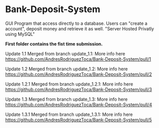 # Bank-Deposit-System
GUI Program that access directly to a database. Users can "create a account", deposit money and retrieve it as well. "Server Hosted Privatly using MySQL"

**First folder contains the fist time submission.**

Update 1.1 Merged from branch update_1.1:
More info here https://github.com/AndresRodriguezToca/Bank-Deposit-System/pull/1

Update 1.2 Merged from branch update_1.2:
More info here https://github.com/AndresRodriguezToca/Bank-Deposit-System/pull/2

Update 1.2.1 Merged from branch update_1.2.1:
More info here https://github.com/AndresRodriguezToca/Bank-Deposit-System/pull/3

Update 1.3 Merged from branch update_1.3:
More info here https://github.com/AndresRodriguezToca/Bank-Deposit-System/pull/4

Update 1.3.1 Merged from branch update_1.3.1:
More info here https://github.com/AndresRodriguezToca/Bank-Deposit-System/pull/5
